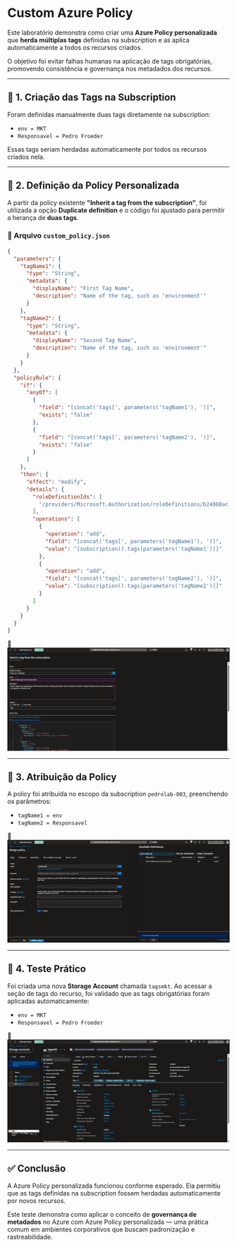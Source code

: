 # Custom Azure Policy

Este laboratório demonstra como criar uma **Azure Policy personalizada** que **herda múltiplas tags** definidas na subscription e as aplica automaticamente a todos os recursos criados.

O objetivo foi evitar falhas humanas na aplicação de tags obrigatórias, promovendo consistência e governança nos metadados dos recursos.

---

## 🔧 1. Criação das Tags na Subscription

Foram definidas manualmente duas tags diretamente na subscription:

- `env = MKT`
- `Responsavel = Pedro Froeder`

Essas tags seriam herdadas automaticamente por todos os recursos criados nela.

---

## 📄 2. Definição da Policy Personalizada

A partir da policy existente **"Inherit a tag from the subscription"**, foi utilizada a opção **Duplicate definition** e o código foi ajustado para permitir a herança de **duas tags**.

### 📁 Arquivo `custom_policy.json`

```json
{
  "parameters": {
    "tagName1": {
      "type": "String",
      "metadata": {
        "displayName": "First Tag Name",
        "description": "Name of the tag, such as 'environment'"
      }
    },
    "tagName2": {
      "type": "String",
      "metadata": {
        "displayName": "Second Tag Name",
        "description": "Name of the tag, such as 'environment'"
      }
    }
  },
  "policyRule": {
    "if": {
      "anyOf": [
        {
          "field": "[concat('tags[', parameters('tagName1'), ')]",
          "exists": "false"
        },
        {
          "field": "[concat('tags[', parameters('tagName2'), ')]",
          "exists": "false"
        }
      ]
    },
    "then": {
      "effect": "modify",
      "details": {
        "roleDefinitionIds": [
          "/providers/Microsoft.Authorization/roleDefinitions/b24988ac-6180-42a0-ab88-20f7382dd24c"
        ],
        "operations": [
          {
            "operation": "add",
            "field": "[concat('tags[', parameters('tagName1'), ')]",
            "value": "[subscription().tags[parameters('tagName1')]]"
          },
          {
            "operation": "add",
            "field": "[concat('tags[', parameters('tagName2'), ')]",
            "value": "[subscription().tags[parameters('tagName2')]]"
          }
        ]
      }
    }
  }
}
```

📸 ![Definição da policy personalizada](imagens/policy-definicao.png)

---

## 👥 3. Atribuição da Policy

A policy foi atribuída no escopo da subscription `pedrolab-003`, preenchendo os parâmetros:

- `tagName1 = env`
- `tagName2 = Responsavel`

📸 ![Atribuição da policy na subscription](imagens/policy-assign.png)

---

## 🧪 4. Teste Prático

Foi criada uma nova **Storage Account** chamada `tagsmkt`. Ao acessar a seção de tags do recurso, foi validado que as tags obrigatórias foram aplicadas automaticamente:

- `env = MKT`
- `Responsavel = Pedro Froeder`

📸 ![Tags aplicadas automaticamente](imagens/tags-aplicadas.png)

---

## ✅ Conclusão

A Azure Policy personalizada funcionou conforme esperado. Ela permitiu que as tags definidas na subscription fossem herdadas automaticamente por novos recursos.

Este teste demonstra como aplicar o conceito de **governança de metadados** no Azure com Azure Policy personalizada — uma prática comum em ambientes corporativos que buscam padronização e rastreabilidade.
